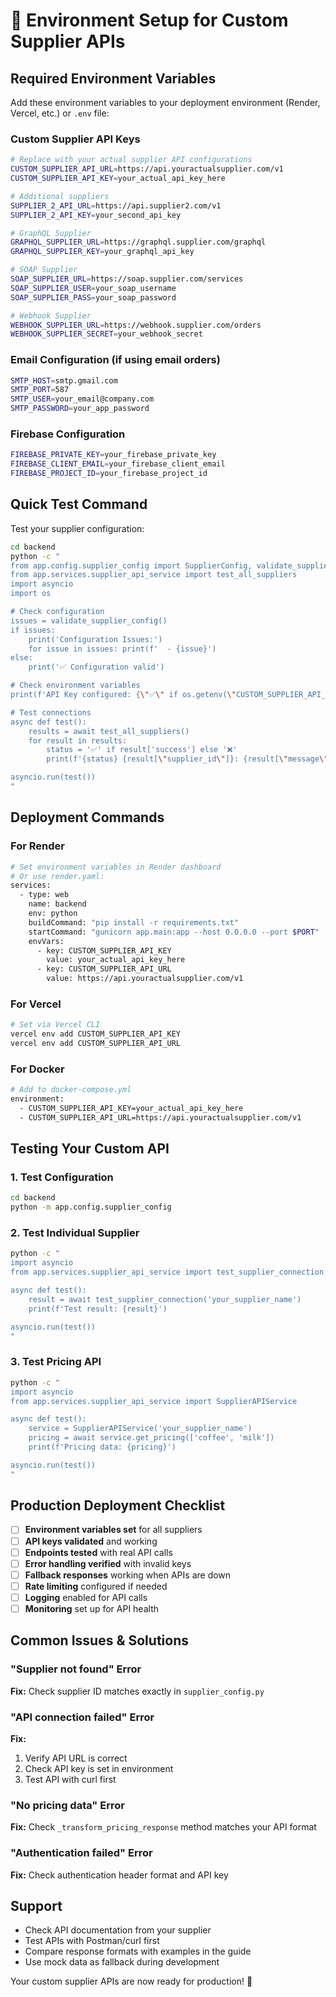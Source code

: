 # 🔧 Environment Setup for Custom Supplier APIs

## Required Environment Variables

Add these environment variables to your deployment environment (Render, Vercel, etc.) or `.env` file:

### Custom Supplier API Keys
```bash
# Replace with your actual supplier API configurations
CUSTOM_SUPPLIER_API_URL=https://api.youractualsupplier.com/v1
CUSTOM_SUPPLIER_API_KEY=your_actual_api_key_here

# Additional suppliers
SUPPLIER_2_API_URL=https://api.supplier2.com/v1
SUPPLIER_2_API_KEY=your_second_api_key

# GraphQL Supplier
GRAPHQL_SUPPLIER_URL=https://graphql.supplier.com/graphql
GRAPHQL_SUPPLIER_KEY=your_graphql_api_key

# SOAP Supplier
SOAP_SUPPLIER_URL=https://soap.supplier.com/services
SOAP_SUPPLIER_USER=your_soap_username
SOAP_SUPPLIER_PASS=your_soap_password

# Webhook Supplier
WEBHOOK_SUPPLIER_URL=https://webhook.supplier.com/orders
WEBHOOK_SUPPLIER_SECRET=your_webhook_secret
```

### Email Configuration (if using email orders)
```bash
SMTP_HOST=smtp.gmail.com
SMTP_PORT=587
SMTP_USER=your_email@company.com
SMTP_PASSWORD=your_app_password
```

### Firebase Configuration
```bash
FIREBASE_PRIVATE_KEY=your_firebase_private_key
FIREBASE_CLIENT_EMAIL=your_firebase_client_email
FIREBASE_PROJECT_ID=your_firebase_project_id
```

## Quick Test Command

Test your supplier configuration:

```bash
cd backend
python -c "
from app.config.supplier_config import SupplierConfig, validate_supplier_config
from app.services.supplier_api_service import test_all_suppliers
import asyncio
import os

# Check configuration
issues = validate_supplier_config()
if issues:
    print('Configuration Issues:')
    for issue in issues: print(f'  - {issue}')
else:
    print('✅ Configuration valid')

# Check environment variables
print(f'API Key configured: {\"✅\" if os.getenv(\"CUSTOM_SUPPLIER_API_KEY\") else \"❌\"}')

# Test connections
async def test():
    results = await test_all_suppliers()
    for result in results:
        status = '✅' if result['success'] else '❌'
        print(f'{status} {result[\"supplier_id\"]}: {result[\"message\"]}')

asyncio.run(test())
"
```

## Deployment Commands

### For Render
```bash
# Set environment variables in Render dashboard
# Or use render.yaml:
services:
  - type: web
    name: backend
    env: python
    buildCommand: "pip install -r requirements.txt"
    startCommand: "gunicorn app.main:app --host 0.0.0.0 --port $PORT"
    envVars:
      - key: CUSTOM_SUPPLIER_API_KEY
        value: your_actual_api_key_here
      - key: CUSTOM_SUPPLIER_API_URL  
        value: https://api.youractualsupplier.com/v1
```

### For Vercel
```bash
# Set via Vercel CLI
vercel env add CUSTOM_SUPPLIER_API_KEY
vercel env add CUSTOM_SUPPLIER_API_URL
```

### For Docker
```bash
# Add to docker-compose.yml
environment:
  - CUSTOM_SUPPLIER_API_KEY=your_actual_api_key_here
  - CUSTOM_SUPPLIER_API_URL=https://api.youractualsupplier.com/v1
```

## Testing Your Custom API

### 1. Test Configuration
```bash
cd backend
python -m app.config.supplier_config
```

### 2. Test Individual Supplier
```bash
python -c "
import asyncio
from app.services.supplier_api_service import test_supplier_connection

async def test():
    result = await test_supplier_connection('your_supplier_name')
    print(f'Test result: {result}')

asyncio.run(test())
"
```

### 3. Test Pricing API
```bash
python -c "
import asyncio
from app.services.supplier_api_service import SupplierAPIService

async def test():
    service = SupplierAPIService('your_supplier_name')
    pricing = await service.get_pricing(['coffee', 'milk'])
    print(f'Pricing data: {pricing}')

asyncio.run(test())
"
```

## Production Deployment Checklist

- [ ] **Environment variables set** for all suppliers
- [ ] **API keys validated** and working
- [ ] **Endpoints tested** with real API calls
- [ ] **Error handling verified** with invalid keys
- [ ] **Fallback responses** working when APIs are down
- [ ] **Rate limiting** configured if needed
- [ ] **Logging** enabled for API calls
- [ ] **Monitoring** set up for API health

## Common Issues & Solutions

### "Supplier not found" Error
**Fix:** Check supplier ID matches exactly in `supplier_config.py`

### "API connection failed" Error
**Fix:** 
1. Verify API URL is correct
2. Check API key is set in environment
3. Test API with curl first

### "No pricing data" Error
**Fix:** Check `_transform_pricing_response` method matches your API format

### "Authentication failed" Error
**Fix:** Check authentication header format and API key

## Support
- Check API documentation from your supplier
- Test APIs with Postman/curl first
- Compare response formats with examples in the guide
- Use mock data as fallback during development

Your custom supplier APIs are now ready for production! 🚀